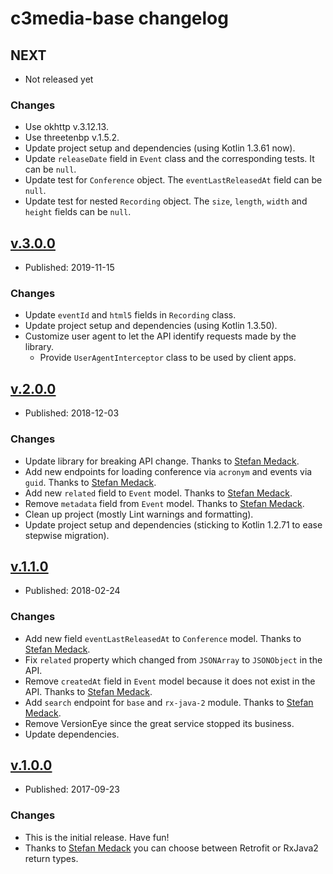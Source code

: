 # c3media-base changelog

## NEXT

* Not released yet

### Changes

* Use okhttp v.3.12.13.
* Use threetenbp v.1.5.2.
* Update project setup and dependencies (using Kotlin 1.3.61 now).
* Update `releaseDate` field in `Event` class and the corresponding tests. It can be `null`.
* Update test for `Conference` object. The `eventLastReleasedAt` field can be `null`.
* Update test for nested `Recording` object. The `size`, `length`, `width` and `height` fields can be `null`.


## [v.3.0.0](https://github.com/johnjohndoe/c3media-base/releases/tag/v.3.0.0)

* Published: 2019-11-15

### Changes

* Update `eventId` and `html5` fields in `Recording` class.
* Update project setup and dependencies (using Kotlin 1.3.50).
* Customize user agent to let the API identify requests made by the library.
  * Provide `UserAgentInterceptor` class to be used by client apps.


## [v.2.0.0](https://github.com/johnjohndoe/c3media-base/releases/tag/v.2.0.0)

* Published: 2018-12-03

### Changes

* Update library for breaking API change. Thanks to [Stefan Medack][stefan-medack].
* Add new endpoints for loading conference via `acronym` and events via `guid`. Thanks to [Stefan Medack][stefan-medack].
* Add new `related` field to `Event` model. Thanks to [Stefan Medack][stefan-medack].
* Remove `metadata` field from `Event` model. Thanks to [Stefan Medack][stefan-medack].
* Clean up project (mostly Lint warnings and formatting).
* Update project setup and dependencies (sticking to Kotlin 1.2.71 to ease stepwise migration).


## [v.1.1.0](https://github.com/johnjohndoe/c3media-base/releases/tag/v.1.1.0)

* Published: 2018-02-24

### Changes

* Add new field `eventLastReleasedAt` to `Conference` model. Thanks to [Stefan Medack][stefan-medack].
* Fix `related` property which changed from `JSONArray` to `JSONObject` in the API.
* Remove `createdAt` field in `Event` model because it does not exist in the API. Thanks to [Stefan Medack][stefan-medack].
* Add `search` endpoint for `base` and `rx-java-2` module. Thanks to [Stefan Medack][stefan-medack].
* Remove VersionEye since the great service stopped its business.
* Update dependencies.


## [v.1.0.0](https://github.com/johnjohndoe/c3media-base/releases/tag/v.1.0.0)

* Published: 2017-09-23

### Changes

* This is the initial release. Have fun!
* Thanks to [Stefan Medack][stefan-medack] you can choose between Retrofit or RxJava2 return types.


[stefan-medack]: https://github.com/stefanmedack
